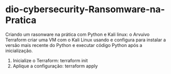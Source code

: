 # dio-cybersecurity-Ransomware-na-Pratica
Criando um rasonware na prática com Python e Kali linux:
o Arvuivo Terraform criar uma VM com o Kali Linux usando e configura para instalar a versão mais recente do Python e executar código Python após a inicialização.

1. Inicialize o Terraform: terraform init
2. Aplique a configuração: terraform apply
